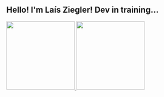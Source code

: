 ## Hello! I'm Laís Ziegler! Dev in training...
 <div>
  <a href="https://github.com/laiszig">
  <img height="180em" src="https://github-readme-stats.vercel.app/api?username=laiszig&show_icons=true&theme=blue-green&include_all_commits=true&count_private=true"/>
  <img height="180em" src="https://github-readme-stats.vercel.app/api/top-langs/?username=laiszig&theme=blue-green&layout=compact&langs_count=20"/>                      
</div>
